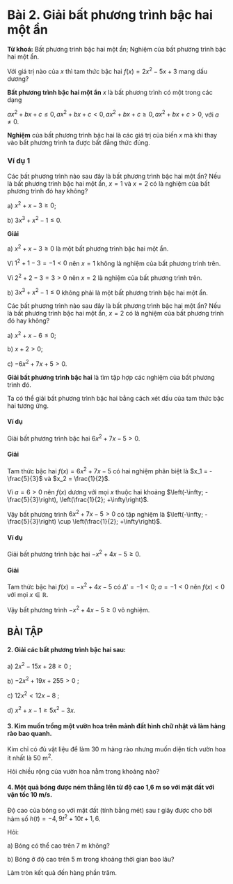 # Bài 2. Giải bất phương trình bậc hai một ẩn

**Từ khoá:** Bất phương trình bậc hai một ẩn; Nghiệm của bất phương trình bậc hai một ẩn.

Với giá trị nào của $x$ thì tam thức bậc hai $f(x) = 2x^2 - 5x + 3$ mang dấu dương?

**Bất phương trình bậc hai một ẩn** $x$ là bất phương trình có một trong các dạng

$ax^2 + bx + c \leq 0, ax^2 + bx + c < 0, ax^2 + bx + c \geq 0, ax^2 + bx + c > 0$, với $a \neq 0$.

**Nghiệm** của bất phương trình bậc hai là các giá trị của biến $x$ mà khi thay vào bất phương trình ta được bất đẳng thức đúng.

### Ví dụ 1

Các bất phương trình nào sau đây là bất phương trình bậc hai một ẩn? Nếu là bất phương trình bậc hai một ẩn, $x = 1$ và $x = 2$ có là nghiệm của bất phương trình đó hay không?

a) $x^2 + x - 3 \geq 0$;

b) $3x^3 + x^2 - 1 \leq 0$.

**Giải**

a) $x^2 + x - 3 \geq 0$ là một bất phương trình bậc hai một ẩn.

Vì $1^2 + 1 - 3 = -1 < 0$ nên $x = 1$ không là nghiệm của bất phương trình trên.

Vì $2^2 + 2 - 3 = 3 > 0$ nên $x = 2$ là nghiệm của bất phương trình trên.

b) $3x^3 + x^2 - 1 \leq 0$ không phải là một bất phương trình bậc hai một ẩn.

Các bất phương trình nào sau đây là bất phương trình bậc hai một ẩn? Nếu là bất phương trình bậc hai một ẩn, $x = 2$ có là nghiệm của bất phương trình đó hay không?

a) $x^2 + x - 6 \leq 0$;

b) $x + 2 > 0$;

c) $-6x^2 + 7x + 5 > 0$.

**Giải bất phương trình bậc hai** là tìm tập hợp các nghiệm của bất phương trình đó.

Ta có thể giải bất phương trình bậc hai bằng cách xét dấu của tam thức bậc hai tương ứng.

#### Ví dụ

Giải bất phương trình bậc hai $6x^2 + 7x - 5 > 0$.

#### Giải

Tam thức bậc hai $f(x) = 6x^2 + 7x - 5$ có hai nghiệm phân biệt là $x_1 = -\frac{5}{3}$ và $x_2 = \frac{1}{2}$.

Vì $a = 6 > 0$ nên $f(x)$ dương với mọi $x$ thuộc hai khoảng $\left(-\infty; -\frac{5}{3}\right), \left(\frac{1}{2}; +\infty\right)$.

Vậy bất phương trình $6x^2 + 7x - 5 > 0$ có tập nghiệm là $\left(-\infty; -\frac{5}{3}\right) \cup \left(\frac{1}{2}; +\infty\right)$.

#### Ví dụ

Giải bất phương trình bậc hai $-x^2 + 4x - 5 \ge 0$.

#### Giải

Tam thức bậc hai $f(x) = -x^2 + 4x - 5$ có $\Delta' = -1 < 0$; $a = -1 < 0$ nên $f(x) < 0$ với mọi $x \in \mathbb{R}$.

Vậy bất phương trình $-x^2 + 4x - 5 \ge 0$ vô nghiệm.

## BÀI TẬP

#### 2. Giải các bất phương trình bậc hai sau:

a) $2x^2 - 15x + 28 \ge 0\ ;$

b) $-2x^2 + 19x + 255 > 0\ ;$

c) $12x^2 < 12x - 8\ ;$

d) $x^2 + x - 1 \ge 5x^2 - 3x$.

#### 3. Kim muốn trồng một vườn hoa trên mảnh đất hình chữ nhật và làm hàng rào bao quanh.

Kim chỉ có đủ vật liệu để làm 30 m hàng rào nhưng muốn diện tích vườn hoa ít nhất là 50 m$^2$.

Hỏi chiều rộng của vườn hoa nằm trong khoảng nào?

#### 4. Một quả bóng được ném thẳng lên từ độ cao 1,6 m so với mặt đất với vận tốc 10 m/s.

Độ cao của bóng so với mặt đất (tính bằng mét) sau $t$ giây được cho bởi hàm số $h(t) = -4,9t^2 + 10t + 1,6$.

Hỏi:

a) Bóng có thể cao trên 7 m không?

b) Bóng ở độ cao trên 5 m trong khoảng thời gian bao lâu?

Làm tròn kết quả đến hàng phần trăm.
